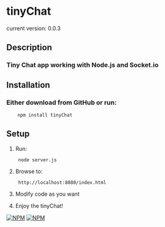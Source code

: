 # tinyChat #
current version: 0.0.3

## Description ##

### Tiny Chat app working with Node.js and Socket.io ###

## Installation ##

### Either download from GitHub or run: ###

		npm install tinyChat

## Setup ##

1. Run:

		node server.js

1. Browse to:

		http://localhost:8080/index.html

1. Modify code as you want

1. Enjoy the tinyChat!

[![NPM](https://nodei.co/npm/tinyChat.png?downloads=true&stars=true)](https://nodei.co/npm/tinyChat/)
[![NPM](https://nodei.co/npm-dl/tinyChat.png)](https://nodei.co/npm/tinyChat/)
